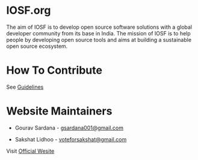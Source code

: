 # IOSF.org

The aim of IOSF is to develop open source software solutions with a global developer community from its base in India. The mission of IOSF is to help people by developing open source tools and aims at building a sustainable open source ecosystem.

# How To Contribute

See [Guidelines](https://github.com/IndianOpenSourceFoundation/IOSF_Website/blob/master/Contributing.md)

# Website Maintainers

* Gourav Sardana - gsardana001@gmail.com

* Sakshat Lidhoo - voteforsakshat@gmail.com

Visit [Official Wesite](http://www.indianopensourcefoundation.org/)